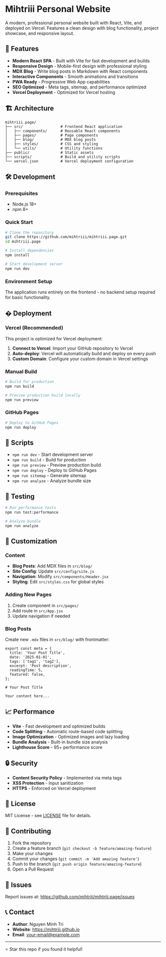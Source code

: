 # Mihtriii Personal Website

A modern, professional personal website built with React, Vite, and deployed on Vercel. Features a clean design with blog functionality, project showcase, and responsive layout.

## 🚀 Features

- **Modern React SPA** - Built with Vite for fast development and builds
- **Responsive Design** - Mobile-first design with professional styling
- **MDX Blog** - Write blog posts in Markdown with React components
- **Interactive Components** - Smooth animations and transitions
- **PWA Ready** - Progressive Web App capabilities
- **SEO Optimized** - Meta tags, sitemap, and performance optimized
- **Vercel Deployment** - Optimized for Vercel hosting

## 🏗️ Architecture

```
mihtriii.page/
├── src/                 # Frontend React application
│   ├── components/      # Reusable React components
│   ├── pages/           # Page components
│   ├── blog/            # MDX blog posts
│   ├── styles/          # CSS and styling
│   └── utils/           # Utility functions
├── public/              # Static assets
├── scripts/             # Build and utility scripts
└── vercel.json          # Vercel deployment configuration
```

## 🛠️ Development

### Prerequisites

- Node.js 18+
- npm 8+

### Quick Start

```bash
# Clone the repository
git clone https://github.com/mihtriii/mihtriii.page.git
cd mihtriii.page

# Install dependencies
npm install

# Start development server
npm run dev
```

### Environment Setup

The application runs entirely on the frontend - no backend setup required for basic functionality.

## � Deployment

### Vercel (Recommended)

This project is optimized for Vercel deployment:

1. **Connect to Vercel**: Import your GitHub repository to Vercel
2. **Auto-deploy**: Vercel will automatically build and deploy on every push
3. **Custom Domain**: Configure your custom domain in Vercel settings

### Manual Build

```bash
# Build for production
npm run build

# Preview production build locally
npm run preview
```

### GitHub Pages

```bash
# Deploy to GitHub Pages
npm run deploy
```

## 🔧 Scripts

- `npm run dev` - Start development server
- `npm run build` - Build for production
- `npm run preview` - Preview production build
- `npm run deploy` - Deploy to GitHub Pages
- `npm run sitemap` - Generate sitemap
- `npm run analyze` - Analyze bundle size

## 🧪 Testing

```bash
# Run performance tests
npm run test:performance

# Analyze bundle
npm run analyze
```

## 🎨 Customization

### Content

- **Blog Posts**: Add MDX files in `src/blog/`
- **Site Config**: Update `src/config/site.js`
- **Navigation**: Modify `src/components/Header.jsx`
- **Styling**: Edit `src/styles.css` for global styles

### Adding New Pages

1. Create component in `src/pages/`
2. Add route in `src/App.jsx`
3. Update navigation if needed

### Blog Posts

Create new `.mdx` files in `src/blog/` with frontmatter:

```mdx
export const meta = {
  title: 'Your Post Title',
  date: '2025-01-01',
  tags: ['tag1', 'tag2'],
  excerpt: 'Post description',
  readingTime: 5,
  featured: false,
};

# Your Post Title

Your content here...
```

## 📈 Performance

- **Vite** - Fast development and optimized builds
- **Code Splitting** - Automatic route-based code splitting
- **Image Optimization** - Optimized images and lazy loading
- **Bundle Analysis** - Built-in bundle size analysis
- **Lighthouse Score** - 95+ performance score

## 🔒 Security

- **Content Security Policy** - Implemented via meta tags
- **XSS Protection** - Input sanitization
- **HTTPS** - Enforced on Vercel deployment

## 📄 License

MIT License - see [LICENSE](./LICENSE) file for details.

## 🤝 Contributing

1. Fork the repository
2. Create a feature branch (`git checkout -b feature/amazing-feature`)
3. Make your changes
4. Commit your changes (`git commit -m 'Add amazing feature'`)
5. Push to the branch (`git push origin feature/amazing-feature`)
6. Open a Pull Request

## 🐛 Issues

Report issues at: https://github.com/mihtriii/mihtriii.page/issues

## 📞 Contact

- **Author**: Nguyen Minh Tri
- **Website**: https://mihtriii.github.io
- **Email**: your-email@example.com

---

⭐ Star this repo if you found it helpful!

